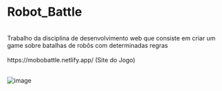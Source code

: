 # Robot_Battle
<br>
Trabalho da disciplina de desenvolvimento web que consiste em criar um game sobre batalhas de robôs com determinadas regras
<br>
<br>
https://mobobattle.netlify.app/
(Site do Jogo)
<br>
<br>

![image](https://github.com/guiKD/Robot_Battle/assets/125158583/31d045df-7b15-40e5-93d9-d1b460099a9d)

